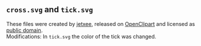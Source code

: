 ## `cross.svg` and `tick.svg`

These files were
created by [jetxee](https://openclipart.org/user-detail/jetxee),
released on [OpenClipart](https://openclipart.org/detail/11118/check-sign-and-cross-sign)
and licensed as [public domain](https://creativecommons.org/publicdomain/zero/1.0/).  
Modifications: In `tick.svg` the color of the tick was changed.
